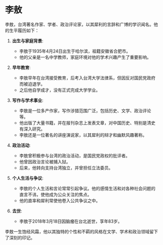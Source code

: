 # 李敖

李敖，台湾著名作家、学者、政治评论家，以其犀利的言辞和广博的学识闻名。他的生平履历如下：

1. **出生与家庭背景**:
   - 李敖于1935年4月24日出生于哈尔滨，祖籍安徽省合肥市。
   - 他的父亲是一名中学教师，家庭环境对他的学术兴趣产生了重要影响。

2. **早年教育**:
   - 李敖早年在台湾接受教育，后考入台湾大学法律系，但因反对国民党政府而被迫退学。
   - 之后他自学成才，没有正式完成大学学业。

3. **写作与学术事业**:
   - 李敖是一位多产作家，写作涉猎范围广泛，包括历史、文学、政治评论等。
   - 他出版了大量书籍，并在报刊杂志上发表文章，对中国历史、特别是清史有深入研究。
   - 李敖还是一位著名的讲座演说家，以其犀利的辩才和幽默风趣著称。

4. **政治活动**:
   - 李敖曾积极参与台湾的政治活动，是国民党政权的批评者。
   - 他曾因政治言论被捕入狱。
   - 后来，他转向支持台湾独立，并曾担任立法委员。

5. **个人生活与争议**:
   - 李敖的个人生活和言论常常引起争议。他的感情生活和对各种社会问题的直言不讳，使他成为公众关注的焦点。
   - 他的直率和犀利常使他卷入公共争议之中。

6. **去世**:
   - 李敖于2018年3月18日因脑瘤在台北逝世，享年83岁。

李敖一生饱经风霜，他以其独特的个性和不羁的风格在文学、学术和政治领域留下了深刻的印记。